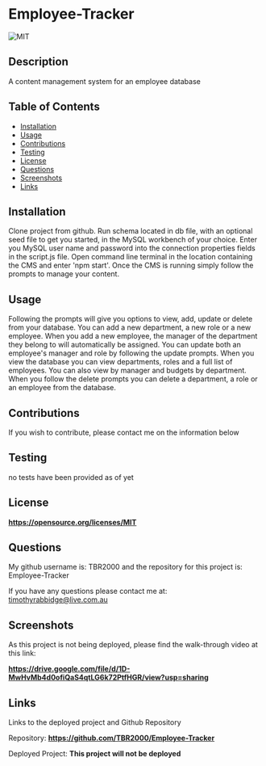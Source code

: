 
# Employee-Tracker

  ![MIT](https://img.shields.io/badge/License-MIT-yellow.svg)

## Description
A content management system for an employee database

## Table of Contents

- [Installation](#installation)
- [Usage](#usage)
- [Contributions](#contributions)
- [Testing](#testing)
- [License](#license)
- [Questions](#questions)
- [Screenshots](#screenshots)
- [Links](#links)

## Installation
Clone project from github. Run schema located in db file, with an optional seed file to get you started, in the MySQL workbench of your choice. Enter you MySQL user name and password into the connection properties fields in the script.js file. Open command line terminal in the location containing the CMS and enter 'npm start'. Once the CMS is running simply follow the prompts to manage your content.

## Usage
Following the prompts will give you options to view, add, update or delete from your database. You can add a new department, a new role or a new employee. When you add a new employee, the manager of the department they belong to will automatically be assigned. You can update both an employee's manager and role by following the update prompts. When you view the database you can view departments, roles and a full list of employees. You can also view by manager and budgets by department. When you follow the delete prompts you can delete a department, a role or an employee from the database.

## Contributions
If you wish to contribute, please contact me on the information below

## Testing
no tests have been provided as of yet

## License
**https://opensource.org/licenses/MIT**

## Questions
My github username is: TBR2000 and the repository for this project is: Employee-Tracker

If you have any questions please contact me at: timothyrabbidge@live.com.au

## Screenshots

As this project is not being deployed, please find the walk-through video at this link:

**https://drive.google.com/file/d/1D-MwHvMb4d0ofiQaS4qtLG6k72PtfHGR/view?usp=sharing**


## Links 
Links to the deployed project and Github Repository

Repository: **https://github.com/TBR2000/Employee-Tracker**

Deployed Project: **This project will not be deployed**

